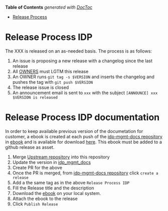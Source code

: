 [comment]: # ( Copyright Red Hat )

<!-- START doctoc generated TOC please keep comment here to allow auto update -->
<!-- DON'T EDIT THIS SECTION, INSTEAD RE-RUN doctoc TO UPDATE -->
**Table of Contents**  *generated with [DocToc](https://github.com/thlorenz/doctoc)*

- [Release Process](#release-process)

<!-- END doctoc generated TOC please keep comment here to allow auto update -->

# Release Process IDP

The XXX is released on an as-needed basis. The process is as follows:

1. An issue is proposing a new release with a changelog since the last release
1. All [OWNERS](OWNERS) must LGTM this release
1. An OWNER runs `git tag -s $VERSION` and inserts the changelog and pushes the tag with `git push $VERSION`
1. The release issue is closed
1. An announcement email is sent to `xxx` with the subject `[ANNOUNCE] xxx $VERSION is released`

# Release Process IDP documentation

In order to keep available previous version of the documetation for customer, a ebook is created at each push of the [idp-mgmt-docs repository](https://github.com/identitatem/idp-mgmt-docs) in [ebook](https://github.com/identitatem/idp-mgmt-docs/tree/gh-pages/ebook.pdf) and is available for download [here](https://identitatem.github.io/idp-mgmt-docs/ebook.pdf). This ebook must be added to a github release as asset.

1. Merge [Upstream repository](https://github.com/identitatem/idp-mgmt-docs-upstream) into this repository
1. Update the version in [idp_mgmt_docs](https://github.com/identitatem/idp-mgmt-docs-upstream/blob/main/idp_mgmt_docs.adoc)
1. Create PR for the above
1. Once the PR is merged, from [idp-mgmt-docs repository](https://github.com/identitatem/idp-mgmt-docs) click `create a release`
1. Add a the same tag as in the above `Release Process IDP`
1. Fill the Release title and the description
1. Download the [ebook](https://identitatem.github.io/idp-mgmt-docs/ebook.pdf) on your local system.
1. Attach the ebook to the release
1. Click `Publish Release`